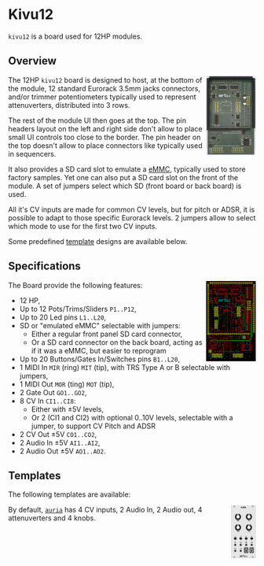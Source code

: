 # Kivu12

`kivu12` is a board used for 12HP modules.


## Overview

<img align="right" width="20%" src="./render.png">

The 12HP `kivu12` board is designed to host, at the bottom of the module,
12 standard Eurorack 3.5mm jacks  connectors, and/or trimmer potentiometers typically used
to represent attenuverters, distributed into 3 rows.

The rest of the module UI then goes at the top. The pin headers layout on the left and right side
don't allow to place small UI controls too close to the border. The pin header on the top doesn't
allow to place connectors like typically used in sequencers.

It also provides a SD card slot to emulate a
[eMMC](https://en.wikipedia.org/wiki/MultiMediaCard#eMMC), typically used to store
factory samples.
Yet one can also put a SD card slot on the front of the module. A set of jumpers select which
SD (front board or back board) is used.

All it's CV inputs are made for common CV levels, but for pitch or ADSR, it is possible to
adapt to those specific Eurorack levels. 2 jumpers allow to select which mode to use for the
first two CV inputs.

Some predefined [template](#templates) designs are available below.


## Specifications

<img align="right" width="20%" src="./xray.png">

The Board provide the following features:

- 12 HP,
- Up to 12 Pots/Trims/Sliders `P1..P12`,
- Up to 20 Led pins `L1..L20`,
- SD or "emulated eMMC" selectable with jumpers:
   - Either a regular front panel SD card connector,
   - Or a SD card connector on the back board, acting as if it was a eMMC, but easier to reprogram
- Up to 20 Buttons/Gates In/Switches pins `B1..L20`,
- 1 MIDI In  `MIR` (ring) `MIT` (tip), with TRS Type A or B selectable with jumpers,
- 1 MIDI Out   `MOR` (ting) `MOT` (tip),
- 2 Gate Out `GO1..GO2`,
- 8 CV In `CI1..CI8`:
   - Either with ±5V levels,
   - Or 2 (CI1 and CI2) with optional 0..10V levels, selectable with a jumper, to support CV Pitch and ADSR
- 2 CV Out ±5V `CO1..CO2`,
- 2 Audio In ±5V `AI1..AI2`,
- 2 Audio Out ±5V `AO1..AO2`.


## Templates

The following templates are available:

<img align="right" width="10%" src="./templates/auria.png">

By default, [`auria`](./templates/auria.erbui) has 4 CV inputs, 2 Audio In, 2 Audio out, 4 attenuverters and 4 knobs.
